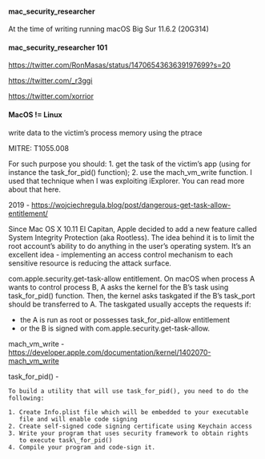 #### mac_security_researcher

At the time of writing running macOS Big Sur 11.6.2 (20G314)

#### mac_security_researcher 101

https://twitter.com/RonMasas/status/1470654363639197699?s=20

https://twitter.com/_r3ggi

https://twitter.com/xorrior


#### MacOS != Linux
write data to the victim’s process memory using the ptrace

MITRE: T1055.008

For such purpose you should: 1. get the task of the victim’s app (using for instance the task_for_pid() function); 2. use the mach_vm_write function. I used that technique when I was exploiting iExplorer. You can read more about that here.

2019 - https://wojciechregula.blog/post/dangerous-get-task-allow-entitlement/

Since Mac OS X 10.11 El Capitan, Apple decided to add a new feature called System Integrity Protection (aka Rootless). The idea behind it is to limit the root account’s ability to do anything in the user’s operating system. It’s an excellent idea - implementing an access control mechanism to each sensitive resource is reducing the attack surface.

com.apple.security.get-task-allow entitlement. On macOS when process A wants to control process B, A asks the kernel for the B’s task using task_for_pid() function. Then, the kernel asks taskgated if the B’s task_port should be transferred to A. The taskgated usually accepts the requests if:
- the A is run as root or possesses task_for_pid-allow entitlement
- or the B is signed with com.apple.security.get-task-allow.

mach_vm_write - https://developer.apple.com/documentation/kernel/1402070-mach_vm_write

task_for_pid() -

```
To build a utility that will use task_for_pid(), you need to do the following:

1. Create Info.plist file which will be embedded to your executable 
   file and will enable code signing 
2. Create self-signed code signing certificate using Keychain access 
3. Write your program that uses security framework to obtain rights 
   to execute task\_for_pid() 
4. Compile your program and code-sign it.
```



















